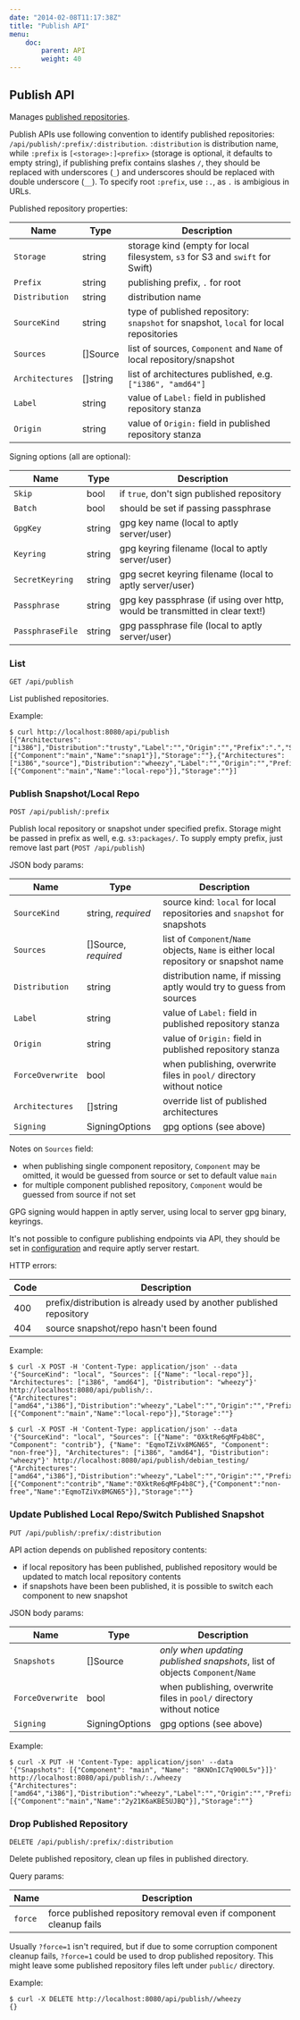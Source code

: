 ```yaml
---
date: "2014-02-08T11:17:38Z"
title: "Publish API"
menu:
    doc:
        parent: API
        weight: 40
---
```


Publish API
-----------

Manages [published repositories](/doc/aptly/publish).

Publish APIs use following convention to identify published repositories: `/api/publish/:prefix/:distribution`.
`:distribution` is distribution name, while `:prefix` is `[<storage>:]<prefix>` (storage is optional, it defaults
to empty string), if publishing prefix contains slashes `/`, they should be replaced with underscores (`_`) and underscores
should be replaced with double underscore (`__`). To specify root `:prefix`, use `:.`, as `.` is ambigious in URLs.

Published repository properties:

 Name                      | Type                | Description
---------------------------|---------------------|-------------------------------
 `Storage`                 | string              | storage kind (empty for local filesystem, `s3` for S3 and `swift` for Swift)
 `Prefix`                  | string              | publishing prefix, `.` for root
 `Distribution`            | string              | distribution name
 `SourceKind`              | string              | type of published repository: `snapshot` for snapshot, `local` for local repositories
 `Sources`                 | []Source            | list of sources, `Component` and `Name` of local repository/snapshot
 `Architectures`           | []string            | list of architectures published, e.g. `["i386", "amd64"]`
 `Label`                   | string              | value of `Label:` field in published repository stanza
 `Origin`                  | string              | value of `Origin:` field in published repository stanza

Signing options (all are optional):


 Name                      | Type                | Description
---------------------------|---------------------|-------------------------------
 `Skip`                    | bool                | if `true`, don't sign published repository
 `Batch`                   | bool                | should be set if passing passphrase
 `GpgKey`                  | string              | gpg key name (local to aptly server/user)
 `Keyring`                 | string              | gpg keyring filename (local to aptly server/user)
 `SecretKeyring`           | string              | gpg secret keyring filename (local to aptly server/user)
 `Passphrase`              | string              | gpg key passphrase (if using over http, would be transmitted in clear text!)
 `PassphraseFile`          | string              | gpg passphrase file (local to aptly server/user)


### List

`GET /api/publish`

List published repositories.

Example:

    $ curl http://localhost:8080/api/publish
    [{"Architectures":["i386"],"Distribution":"trusty","Label":"","Origin":"","Prefix":".","SourceKind":"snapshot","Sources":[{"Component":"main","Name":"snap1"}],"Storage":""},{"Architectures":["i386","source"],"Distribution":"wheezy","Label":"","Origin":"","Prefix":"testing","SourceKind":"local","Sources":[{"Component":"main","Name":"local-repo"}],"Storage":""}]

### Publish Snapshot/Local Repo

`POST /api/publish/:prefix`

Publish local repository or snapshot under specified prefix. Storage might be passed in prefix as well,
e.g. `s3:packages/`. To supply empty prefix, just remove last part (`POST /api/publish`)

JSON body params:

 Name                      | Type                 | Description
---------------------------|----------------------|-------------------------------
 `SourceKind`              | string, *required*   | source kind: `local` for local repositories and `snapshot` for snapshots
 `Sources`                 | []Source, *required* | list of `Component`/`Name` objects, `Name` is either local repository or snapshot name
 `Distribution`            | string               | distribution name, if missing aptly would try to guess from sources
 `Label`                   | string               | value of `Label:` field in published repository stanza
 `Origin`                  | string               | value of `Origin:` field in published repository stanza
 `ForceOverwrite`          | bool                 | when publishing, overwrite files in `pool/` directory without notice
 `Architectures`           | []string             | override list of published architectures
 `Signing`                 | SigningOptions       | gpg options (see above)

Notes on `Sources` field:

 * when publishing single component repository, `Component` may be omitted, it would be guessed from source or set
   to default value `main`
 * for multiple component published repository, `Component` would be guessed from source if not set

 GPG signing would happen in aptly server, using local to server gpg binary, keyrings.

 It's not possible to configure publishing endpoints via API, they should be set in [configuration](/doc/configuration) and
 require aptly server restart.

HTTP errors:

Code      | Description
----------|-------------------------
 400      | prefix/distribution is already used by another published repository
 404      | source snapshot/repo hasn't been found

Example:

    $ curl -X POST -H 'Content-Type: application/json' --data '{"SourceKind": "local", "Sources": [{"Name": "local-repo"}], "Architectures": ["i386", "amd64"], "Distribution": "wheezy"}' http://localhost:8080/api/publish/:.
    {"Architectures":["amd64","i386"],"Distribution":"wheezy","Label":"","Origin":"","Prefix":".","SourceKind":"local","Sources":[{"Component":"main","Name":"local-repo"}],"Storage":""}

    $ curl -X POST -H 'Content-Type: application/json' --data '{"SourceKind": "local", "Sources": [{"Name": "0XktRe6qMFp4b8C", "Component": "contrib"}, {"Name": "EqmoTZiVx8MGN65", "Component": "non-free"}], "Architectures": ["i386", "amd64"], "Distribution": "wheezy"}' http://localhost:8080/api/publish/debian_testing/
    {"Architectures":["amd64","i386"],"Distribution":"wheezy","Label":"","Origin":"","Prefix":"debian/testing","SourceKind":"local","Sources":[{"Component":"contrib","Name":"0XktRe6qMFp4b8C"},{"Component":"non-free","Name":"EqmoTZiVx8MGN65"}],"Storage":""}

### Update Published Local Repo/Switch Published Snapshot

`PUT /api/publish/:prefix/:distribution`

API action depends on published repository contents:

* if local repository has been published, published repository would be updated to match local repository contents
* if snapshots have been been published, it is possible to switch each component to new snapshot

JSON body params:

 Name                      | Type                 | Description
---------------------------|----------------------|-------------------------------
 `Snapshots`               | []Source             | *only when updating published snapshots*, list of objects `Component`/`Name`
 `ForceOverwrite`          | bool                 | when publishing, overwrite files in `pool/` directory without notice
 `Signing`                 | SigningOptions       | gpg options (see above)


Example:

    $ curl -X PUT -H 'Content-Type: application/json' --data '{"Snapshots": [{"Component": "main", "Name": "8KNOnIC7q900L5v"}]}' http://localhost:8080/api/publish/:./wheezy
    {"Architectures":["amd64","i386"],"Distribution":"wheezy","Label":"","Origin":"","Prefix":".","SourceKind":"local","Sources":[{"Component":"main","Name":"2y21K6aKBE5UJBQ"}],"Storage":""}

### Drop Published Repository

`DELETE /api/publish/:prefix/:distribution`

Delete published repository, clean up files in published directory.

Query params:

 Name                      | Description
---------------------------|-------------------------------
 `force`                   | force published repository removal even if component cleanup fails

Usually `?force=1` isn't required, but if due to some corruption component cleanup
fails, `?force=1` could be used to drop published repository. This might leave
some published repository files left under `public/` directory.

Example:

    $ curl -X DELETE http://localhost:8080/api/publish//wheezy
    {}
